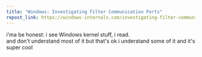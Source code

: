 ```yaml
---
title: "Windows: Investigating Filter Communication Ports"
repost_link: https://windows-internals.com/investigating-filter-communication-ports/
---
```


i'ma be honest: i see Windows kernel stuff, i read.  
and don't understand most of it but that's ok i understand some of it and it's
super cool
